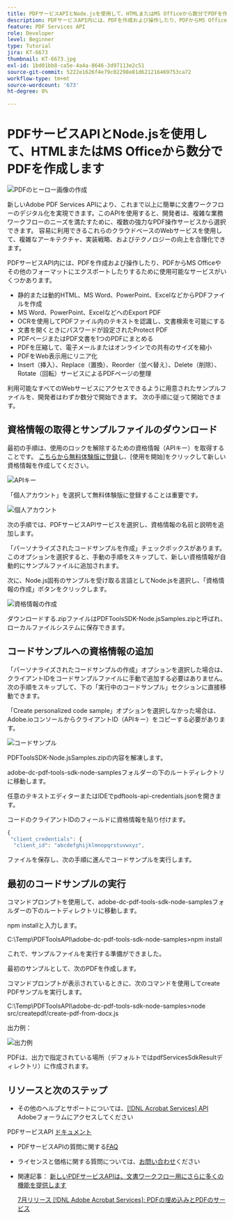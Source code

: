 ```yaml
---
title: PDFサービスAPIとNode.jsを使用して、HTMLまたはMS Officeから数分でPDFを作成します
description: PDFサービスAPI内には、PDFを作成および操作したり、PDFからMS Officeやその他のフォーマットにエクスポートしたりするために使用できるサービスがいくつかあります
feature: PDF Services API
role: Developer
level: Beginner
type: Tutorial
jira: KT-6673
thumbnail: KT-6673.jpg
exl-id: 1bd01bb8-ca5e-4a4a-8646-3d97113e2c51
source-git-commit: 5222e1626f4e79c02298e81d621216469753ca72
workflow-type: tm+mt
source-wordcount: '673'
ht-degree: 0%

---
```


# PDFサービスAPIとNode.jsを使用して、HTMLまたはMS Officeから数分でPDFを作成します

![PDFのヒーロー画像の作成](assets/createpdffromhtml_hero.jpg)

新しいAdobe PDF Services APIにより、これまで以上に簡単に文書ワークフローのデジタル化を実現できます。このAPIを使用すると、開発者は、複雑な業務ワークフローのニーズを満たすために、複数の強力なPDF操作サービスから選択できます。 容易に利用できるこれらのクラウドベースのWebサービスを使用して、複雑なアーキテクチャ、実装戦略、およびテクノロジーの向上を合理化できます。

PDFサービスAPI内には、PDFを作成および操作したり、PDFからMS Officeやその他のフォーマットにエクスポートしたりするために使用可能なサービスがいくつかあります。

* 静的または動的HTML、MS Word、PowerPoint、ExcelなどからPDFファイルを作成
* MS Word、PowerPoint、ExcelなどへのExport PDF
* OCRを使用してPDFファイル内のテキストを認識し、文書検索を可能にする
* 文書を開くときにパスワードが設定されたProtect PDF
* PDFページまたはPDF文書を1つのPDFにまとめる
* PDFを圧縮して、電子メールまたはオンラインでの共有のサイズを縮小
* PDFをWeb表示用にリニア化
* Insert（挿入）、Replace（置換）、Reorder（並べ替え）、Delete（削除）、Rotate（回転）サービスによるPDFページの整理

利用可能なすべてのWebサービスにアクセスできるように用意されたサンプルファイルを、開発者はわずか数分で開始できます。 次の手順に従って開始できます。

## 資格情報の取得とサンプルファイルのダウンロード

最初の手順は、使用のロックを解除するための資格情報（APIキー）を取得することです。 [こちらから無料体験版に登録](https://www.adobe.com/go/dcsdks_credentials)し、[使用を開始]をクリックして新しい資格情報を作成してください。

![APIキー](assets/apikey.png)

「個人アカウント」を選択して無料体験版に登録することは重要です。

![個人アカウント](assets/personalaccount.png)

次の手順では、PDFサービスAPIサービスを選択し、資格情報の名前と説明を追加します。

「パーソナライズされたコードサンプルを作成」チェックボックスがあります。 このオプションを選択すると、手動の手順をスキップして、新しい資格情報が自動的にサンプルファイルに追加されます。

次に、Node.js固有のサンプルを受け取る言語としてNode.jsを選択し、「資格情報の作成」ボタンをクリックします。

![資格情報の作成](assets/createcredentials.png)

ダウンロードする.zipファイルはPDFToolsSDK-Node.jsSamples.zipと呼ばれ、ローカルファイルシステムに保存できます。

## コードサンプルへの資格情報の追加

「パーソナライズされたコードサンプルの作成」オプションを選択した場合は、クライアントIDをコードサンプルファイルに手動で追加する必要はありません。次の手順をスキップして、下の「実行中のコードサンプル」セクションに直接移動できます。

「Create personalized code sample」オプションを選択しなかった場合は、Adobe.ioコンソールからクライアントID（APIキー）をコピーする必要があります。

![コードサンプル](assets/codesample.png)

PDFToolsSDK-Node.jsSamples.zipの内容を解凍します。

adobe-dc-pdf-tools-sdk-node-samplesフォルダーの下のルートディレクトリに移動します。

任意のテキストエディターまたはIDEでpdftools-api-credentials.jsonを開きます。

コードのクライアントIDのフィールドに資格情報を貼り付けます。

```javascript
{
 "client_credentials": {
  "client_id": "abcdefghijklmnopqrstuvwxyz",
```

ファイルを保存し、次の手順に進んでコードサンプルを実行します。

## 最初のコードサンプルの実行

コマンドプロンプトを使用して、adobe-dc-pdf-tools-sdk-node-samplesフォルダーの下のルートディレクトリに移動します。

npm installと入力します。

C:\Temp\PDFToolsAPI\adobe-dc-pdf-tools-sdk-node-samples>npm install

これで、サンプルファイルを実行する準備ができました。

最初のサンプルとして、次のPDFを作成します。

コマンドプロンプトが表示されているときに、次のコマンドを使用してcreate PDFサンプルを実行します。

C:\Temp\PDFToolsAPI\adobe-dc-pdf-tools-sdk-node-samples>node src/createpdf/create-pdf-from-docx.js

出力例：

![出力例](assets/exampleoutput.png)

PDFは、出力で指定されている場所（デフォルトではpdfServicesSdkResultディレクトリ）に作成されます。

## リソースと次のステップ

* その他のヘルプとサポートについては、[[!DNL Acrobat Services] API](https://community.adobe.com/t5/document-cloud-sdk/bd-p/Document-Cloud-SDK?page=1&amp;sort=latest_replies&amp;filter=all) Adobeフォーラムにアクセスしてください

PDFサービスAPI [ドキュメント](https://www.adobe.com/go/pdftoolsapi_doc)

* PDFサービスAPIの質問に関する[FAQ](https://community.adobe.com/t5/document-cloud-sdk/faq-for-document-services-pdf-tools-api/m-p/10726197)

* ライセンスと価格に関する質問については、[お問い合わせ](https://www.adobe.com/go/pdftoolsapi_requestform)ください

* 関連記事：
  [新しいPDFサービスAPIは、文書ワークフロー用にさらに多くの機能を提供します](https://community.adobe.com/t5/document-services-apis/new-pdf-tools-api-brings-more-capabilities-for-document-services/m-p/11294170)

  [7月リリース [!DNL Adobe Acrobat Services]: PDFの埋め込みとPDFのサービス](https://medium.com/adobetech/july-release-of-adobe-document-services-pdf-embed-and-pdf-tools-17211bf7776d)
